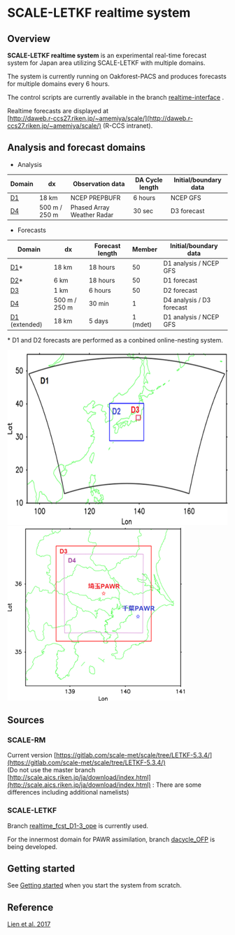 # SCALE-LETKF realtime system

## Overview
**SCALE-LETKF realtime system** is an experimental real-time forecast system for Japan area utilizing SCALE-LETKF with multiple domains. 

The system is currently running on Oakforest-PACS and produces forecasts for multiple domains every 6 hours.  

The control scripts are currently available in the branch [realtime-interface](https://github.com/gylien/scale-letkf/tree/realtime-interface) . 

Realtime forecasts are displayed at  
 [http://daweb.r-ccs27.riken.jp/~amemiya/scale/](http://daweb.r-ccs27.riken.jp/~amemiya/scale/) (R-CCS intranet).

## Analysis and forecast domains 

* Analysis

| Domain | dx | Observation data | DA Cycle length | Initial/boundary data |
| --- | --- | --- | --- |  --- | 
| [D1](realtime-D1-analysis-and-forecast.md) | 18 km | NCEP PREPBUFR | 6 hours | NCEP GFS |
| [D4](realtime-D4-analysis-and-forecast.md) | 500 m / 250 m | Phased Array Weather Radar | 30 sec | D3 forecast |

* Forecasts

| Domain | dx | Forecast length | Member | Initial/boundary data |
| --- | --- | --- |  --- |  --- | 
| [D1](realtime-D1-2-forecast.md)* | 18 km | 18 hours | 50 | D1 analysis / NCEP GFS |
| [D2](realtime-D1-2-forecast.md)* | 6 km | 18 hours | 50 | D1 forecast |
| [D3](realtime-D3-forecast.md) | 1 km | 6 hours | 50 | D2 forecast |
| [D4](realtime-D4-analysis-and-forecast.md) | 500 m / 250 m | 30 min | 1 | D4 analysis / D3 forecast |
| [D1](realtime-D1-analysis-and-forecast.md) (extended) | 18 km | 5 days | 1 (mdet) | D1 analysis / NCEP GFS |

\* D1 and D2 forecasts are performed as a conbined online-nesting system.  

<img src="https://github.com/aamemiya/shared_image/blob/master/domain1-3_Kanto.png" height="400px"><img src="https://github.com/aamemiya/shared_image/blob/master/domain3-4_Kanto.png" height="400px">

## Sources
### SCALE-RM
Current version 
[https://gitlab.com/scale-met/scale/tree/LETKF-5.3.4/](https://gitlab.com/scale-met/scale/tree/LETKF-5.3.4/)  
(Do not use the master branch [http://scale.aics.riken.jp/ja/download/index.html](http://scale.aics.riken.jp/ja/download/index.html) : There are some differences including additional namelists)

### SCALE-LETKF
Branch [realtime_fcst_D1-3_ope](https://github.com/gylien/scale-letkf/tree/realtime_fcst_D1-3_ope) is currently used.  

For the innermost domain for PAWR assimilation, branch [dacycle_OFP](https://github.com/gylien/scale-letkf/tree/dacycle_OFP) is being developed. 

## Getting started

See [Getting started](Getting-started.md) when you start the system from scratch. 

## Reference
[Lien et al. 2017](https://www.jstage.jst.go.jp/article/sola/13/0/13_2017-001/_article/-char/ja/)

